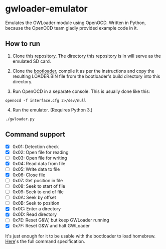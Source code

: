 # gwloader-emulator

Emulates the GWLoader module using OpenOCD. Written in Python, because the OpenOCD team gladly provided example code in it.

## How to run

1) Clone this repository. The directory this repository is in will serve as the emulated SD card.

2) Clone the [bootloader](https://github.com/prochazkaml/game-and-watch-bootloader), compile it as per the instructions and copy the resulting LOADER.BIN file from the bootloader's build directory into this directory. 

3) Run OpenOCD in a separate console. This is usually done like this:
```
openocd -f interface.cfg 2>/dev/null
```

4) Run the emulator. (Requires Python 3.)
```
./gwloader.py
```

## Command support

- [X] 0x01: Detection check
- [X] 0x02: Open file for reading
- [ ] 0x03: Open file for writing
- [X] 0x04: Read data from file
- [ ] 0x05: Write data to file
- [X] 0x06: Close file
- [ ] 0x07: Get position in file
- [ ] 0x08: Seek to start of file
- [ ] 0x09: Seek to end of file
- [ ] 0x0A: Seek by offset
- [ ] 0x0B: Seek to position
- [X] 0x0C: Enter a directory
- [X] 0x0D: Read directory
- [ ] 0x7E: Reset G&W, but keep GWLoader running
- [X] 0x7F: Reset G&W and halt GWLoader

It's just enough for it to be usable with the bootloader to load homebrew. [Here](https://github.com/prochazkaml/gwloader-emulator/blob/main/Protocol.md)'s the full command specification.
